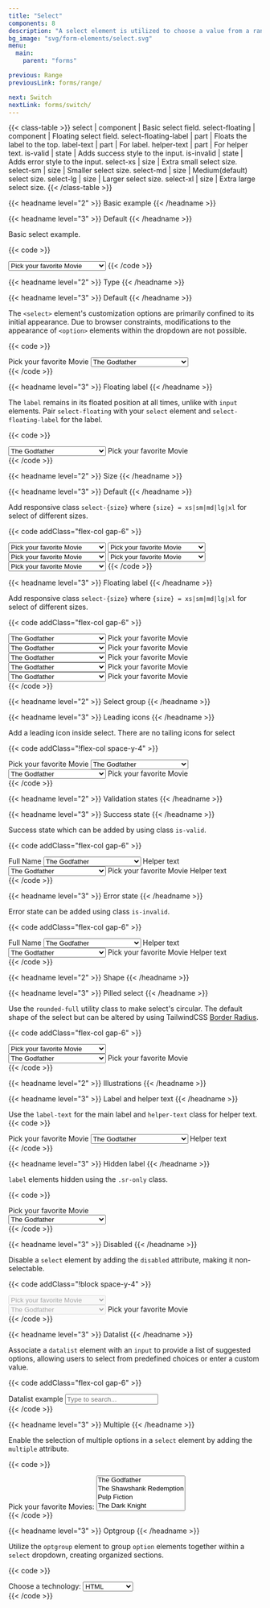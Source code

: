 ```yaml
---
title: "Select"
components: 8
description: "A select element is utilized to choose a value from a range of options."
bg_image: "svg/form-elements/select.svg"
menu:
  main:
    parent: "forms"

previous: Range
previousLink: forms/range/

next: Switch
nextLink: forms/switch/
---
```


<!-- Class table -->

{{< class-table >}}
select | component | Basic select field.
select-floating | component | Floating select field.
select-floating-label | part | Floats the label to the top.
label-text | part | For label.
helper-text | part | For helper text.
is-valid | state | Adds success style to the input.
is-invalid | state | Adds error style to the input.
select-xs | size | Extra small select size.
select-sm | size | Smaller select size.
select-md | size | Medium(default) select size.
select-lg | size | Larger select size.
select-xl | size | Extra large select size.
{{< /class-table >}}

<!-------------------- Basic example -------------------->

{{< headname level="2" >}} Basic example {{< /headname >}}

<!-- Default -->

{{< headname level="3" >}} Default {{< /headname >}}

Basic select example.

{{< code >}}

<select class="select max-w-sm appearance-none" aria-label="select">
  <option disabled selected>Pick your favorite Movie</option>
  <option>The Godfather</option>
  <option>The Shawshank Redemption</option>
  <option>Pulp Fiction</option>
  <option>The Dark Knight</option>
  <option>Schindler's List</option>
</select>
{{< /code >}}

<!-------------------- Type -------------------->

{{< headname level="2" >}} Type {{< /headname >}}

<!-- Default -->

{{< headname level="3" >}} Default {{< /headname >}}

The `<select>` element's customization options are primarily confined to its initial appearance. Due to browser constraints, modifications to the appearance of `<option>` elements within the dropdown are not possible.

{{< code >}}

<div class="w-96">
  <label class="label-text" for="favorite-simpson">Pick your favorite Movie</label>
  <select class="select" id="favorite-simpson">
    <option>The Godfather</option>
    <option>The Shawshank Redemption</option>
    <option>Pulp Fiction</option>
    <option>The Dark Knight</option>
    <option>Schindler's List</option>
  </select>
</div>
{{< /code >}}

<!-- Floating label -->

{{< headname level="3" >}} Floating label {{< /headname >}}

The `label` remains in its floated position at all times, unlike with `input` elements. Pair `select-floating` with your `select` element and `select-floating-label` for the label.

{{< code >}}

<div class="select-floating w-96">
  <select class="select" aria-label="Select floating label" id="selectFloating">
    <option>The Godfather</option>
    <option>The Shawshank Redemption</option>
    <option>Pulp Fiction</option>
    <option>The Dark Knight</option>
    <option>Schindler's List</option>
  </select>
  <label class="select-floating-label" for="selectFloating">Pick your favorite Movie</label>
</div>
{{< /code >}}

<!-------------------- Size -------------------->

{{< headname level="2" >}} Size {{< /headname >}}

<!-- Default -->

{{< headname level="3" >}} Default {{< /headname >}}

Add responsive class `select-{size}` where `{size} = xs|sm|md|lg|xl` for select of different sizes.

{{< code addClass="flex-col gap-6" >}}

<select class="select select-xs max-w-sm" aria-label="select">
  <option disabled selected>Pick your favorite Movie</option>
  <option>The Godfather</option>
  <option>The Shawshank Redemption</option>
  <option>Pulp Fiction</option>
  <option>The Dark Knight</option>
  <option>Schindler's List</option>
</select>

<select class="select select-sm max-w-sm" aria-label="select">
  <option disabled selected>Pick your favorite Movie</option>
  <option>The Godfather</option>
  <option>The Shawshank Redemption</option>
  <option>Pulp Fiction</option>
  <option>The Dark Knight</option>
  <option>Schindler's List</option>
</select>

<select class="select max-w-sm" aria-label="select">
  <option disabled selected>Pick your favorite Movie</option>
  <option>The Godfather</option>
  <option>The Shawshank Redemption</option>
  <option>Pulp Fiction</option>
  <option>The Dark Knight</option>
  <option>Schindler's List</option>
</select>

<select class="select select-lg max-w-sm" aria-label="select">
  <option disabled selected>Pick your favorite Movie</option>
  <option>The Godfather</option>
  <option>The Shawshank Redemption</option>
  <option>Pulp Fiction</option>
  <option>The Dark Knight</option>
  <option>Schindler's List</option>
</select>

<select class="select select-xl max-w-sm" aria-label="select">
  <option disabled selected>Pick your favorite Movie</option>
  <option>The Godfather</option>
  <option>The Shawshank Redemption</option>
  <option>Pulp Fiction</option>
  <option>The Dark Knight</option>
  <option>Schindler's List</option>
</select>
{{< /code >}}

<!-- Floating label -->

{{< headname level="3" >}} Floating label {{< /headname >}}

Add responsive class `select-{size}` where `{size} = xs|sm|md|lg|xl` for select of different sizes.

{{< code addClass="flex-col gap-6" >}}

<div class="select-floating max-w-sm">
  <select class="select select-xs" id="selectFloatingExtraSmall" aria-label="floating label">
    <option>The Godfather</option>
    <option>The Shawshank Redemption</option>
    <option>Pulp Fiction</option>
    <option>The Dark Knight</option>
    <option>Schindler's List</option>
  </select>
  <label class="select-floating-label" for="selectFloatingExtraSmall">Pick your favorite Movie</label>
</div>

<div class="select-floating max-w-sm">
  <select class="select select-sm" id="selectFloatingSmall" aria-label="floating label">
    <option>The Godfather</option>
    <option>The Shawshank Redemption</option>
    <option>Pulp Fiction</option>
    <option>The Dark Knight</option>
    <option>Schindler's List</option>
  </select>
  <label class="select-floating-label" for="selectFloatingSmall">Pick your favorite Movie</label>
</div>

<div class="select-floating max-w-sm">
  <select class="select" id="selectFloatingDefault" aria-label="floating label">
    <option>The Godfather</option>
    <option>The Shawshank Redemption</option>
    <option>Pulp Fiction</option>
    <option>The Dark Knight</option>
    <option>Schindler's List</option>
  </select>
  <label class="select-floating-label" for="selectFloatingDefault">Pick your favorite Movie</label>
</div>

<div class="select-floating max-w-sm">
  <select class="select select-lg" id="selectFloatingLarge" aria-label="floating label">
    <option>The Godfather</option>
    <option>The Shawshank Redemption</option>
    <option>Pulp Fiction</option>
    <option>The Dark Knight</option>
    <option>Schindler's List</option>
  </select>
  <label class="select-floating-label" for="selectFloatingLarge">Pick your favorite Movie</label>
</div>

<div class="select-floating max-w-sm">
  <select class="select select-xl" id="selectFloatingExtraLarge" aria-label="floating label">
    <option>The Godfather</option>
    <option>The Shawshank Redemption</option>
    <option>Pulp Fiction</option>
    <option>The Dark Knight</option>
    <option>Schindler's List</option>
  </select>
  <label class="select-floating-label" for="selectFloatingExtraLarge">Pick your favorite Movie</label>
</div>
{{< /code >}}

<!-------------------- Select group -------------------->
{{< headname level="2" >}} Select group {{< /headname >}}

<!-- Leading icons -->

{{< headname level="3" >}} Leading icons {{< /headname >}}

Add a leading icon inside select. There are no tailing icons for select

{{< code addClass="!flex-col space-y-4" >}}

<div class="w-96 select">
 <span class="icon-[tabler--movie] text-base-content/80 my-auto size-5 shrink-0"></span>
  <label class="sr-only" for="favorite-simpson">Pick your favorite Movie</label>
  <select id="favorite-simpson">
    <option>The Godfather</option>
    <option>The Shawshank Redemption</option>
    <option>Pulp Fiction</option>
    <option>The Dark Knight</option>
    <option>Schindler's List</option>
  </select>
</div>

<div class="select max-w-sm">
  <span class="icon-[tabler--movie] text-base-content/80 my-auto size-5 shrink-0"></span>
  <div class="select-floating">
    <select aria-label="Select floating label" id="selectFloating">
      <option>The Godfather</option>
      <option>The Shawshank Redemption</option>
      <option>Pulp Fiction</option>
      <option>The Dark Knight</option>
      <option>Schindler's List</option>
    </select>
    <label class="select-floating-label" for="selectFloating">Pick your favorite Movie</label>
  </div>
</div>
{{< /code >}}


<!-------------------- Validation states -------------------->

{{< headname level="2" >}} Validation states {{< /headname >}}

<!-- Success state -->

{{< headname level="3" >}} Success state {{< /headname >}}

Success state which can be added by using class `is-valid`.

{{< code addClass="flex-col gap-6" >}}

<div class="max-w-sm">
  <label class="label-text" for="selectStateSuccessDefault"> Full Name </label>
  <select class="select is-valid" id="selectStateSuccessDefault">
    <option>The Godfather</option>
    <option>The Shawshank Redemption</option>
    <option>Pulp Fiction</option>
    <option>The Dark Knight</option>
    <option>Schindler's List</option>
  </select>
  <span class="helper-text">Helper text</span>
</div>

<div class="select-floating max-w-sm">
  <select class="select is-valid " id="selectStateSuccessFloating">
    <option>The Godfather</option>
    <option>The Shawshank Redemption</option>
    <option>Pulp Fiction</option>
    <option>The Dark Knight</option>
    <option>Schindler's List</option>
  </select>
  <label class="select-floating-label" for="selectStateSuccessFloating">Pick your favorite Movie</label>
  <span class="helper-text">Helper text</span>
</div>
{{< /code >}}

<!-- Error state -->

{{< headname level="3" >}} Error state {{< /headname >}}

Error state can be added using class `is-invalid`.

{{< code addClass="flex-col gap-6" >}}

<div class="max-w-sm">
  <label class="label-text" for="selectStateErrorDefault"> Full Name </label>
  <select class="select is-invalid" id="selectStateErrorDefault">
    <option>The Godfather</option>
    <option>The Shawshank Redemption</option>
    <option>Pulp Fiction</option>
    <option>The Dark Knight</option>
    <option>Schindler's List</option>
  </select>
  <span class="helper-text">Helper text</span>
</div>

<div class="select-floating max-w-sm">
  <select class="select is-invalid" id="selectStateErrorFloating">
    <option>The Godfather</option>
    <option>The Shawshank Redemption</option>
    <option>Pulp Fiction</option>
    <option>The Dark Knight</option>
    <option>Schindler's List</option>
  </select>
  <label class="select-floating-label" for="selectStateErrorFloating">Pick your favorite Movie</label>
  <span class="helper-text ps-3">Helper text</span>
</div>
{{< /code >}}

<!-------------------- Shape -------------------->

{{< headname level="2" >}} Shape {{< /headname >}}

<!-- Pilled select -->

{{< headname level="3" >}} Pilled select {{< /headname >}}

Use the `rounded-full` utility class to make select's circular. The default shape of the select but can be altered by using TailwindCSS <a href="https://tailwindcss.com/docs/border-radius" target="_blank" class="link link-primary">Border Radius</a>.

{{< code addClass="flex-col gap-6" >}}

<select class="select max-w-sm rounded-full" aria-label="Pilled select">
  <option disabled selected>Pick your favorite Movie</option>
  <option>The Godfather</option>
  <option>The Shawshank Redemption</option>
  <option>Pulp Fiction</option>
  <option>The Dark Knight</option>
  <option>Schindler's List</option>
</select>

<div class="select-floating max-w-sm">
  <select class="select rounded-full" id="selectFloatingPilled" aria-label="Pilled select">
    <option>The Godfather</option>
    <option>The Shawshank Redemption</option>
    <option>Pulp Fiction</option>
    <option>The Dark Knight</option>
    <option>Schindler's List</option>
  </select>
  <label class="select-floating-label" for="selectFloatingPilled">Pick your favorite Movie</label>
</div>
{{< /code >}}

<!-------------------- Illustrations -------------------->

{{< headname level="2" >}} Illustrations {{< /headname >}}

<!-- Label and helper text. -->

{{< headname level="3" >}} Label and helper text {{< /headname >}}

Use the `label-text` for the main label and `helper-text` class for helper text.
{{< code >}}

<div class="w-96">
  <label class="label-text" for="selectHelperText"> Pick your favorite Movie </label>
  <select class="select" id="selectHelperText">
    <option>The Godfather</option>
    <option>The Shawshank Redemption</option>
    <option>Pulp Fiction</option>
    <option>The Dark Knight</option>
    <option>Schindler's List</option>
  </select>
  <span class="helper-text">Helper text</span>
</div>
{{< /code >}}

<!-- Hidden label -->

{{< headname level="3" >}} Hidden label {{< /headname >}}

`label` elements hidden using the `.sr-only` class.

{{< code >}}

<div class="w-96">
  <div class="label-text sr-only" for="selectHiddenLabel"> Pick your favorite Movie </div>
  <select class="select" id="selectHiddenLabel">
    <option>The Godfather</option>
    <option>The Shawshank Redemption</option>
    <option>Pulp Fiction</option>
    <option>The Dark Knight</option>
    <option>Schindler's List</option>
  </select>
</div>
{{< /code >}}

<!-- Disabled -->

{{< headname level="3" >}} Disabled {{< /headname >}}

Disable a `select` element by adding the `disabled` attribute, making it non-selectable.

{{< code addClass="!block space-y-4" >}}

<select class="select max-w-sm" aria-label="Disabled select" disabled>
  <option disabled selected>Pick your favorite Movie</option>
  <option>The Godfather</option>
  <option>The Shawshank Redemption</option>
  <option>Pulp Fiction</option>
  <option>The Dark Knight</option>
  <option>Schindler's List</option>
</select>

<div class="select-floating max-w-sm">
  <select class="select" id="selectDisabledFloating" aria-label="Disabled select" disabled>
    <option>The Godfather</option>
    <option>The Shawshank Redemption</option>
    <option>Pulp Fiction</option>
    <option>The Dark Knight</option>
    <option>Schindler's List</option>
  </select>
  <label class="select-floating-label" for="selectDisabledFloating">Pick your favorite Movie</label>
</div>
{{< /code >}}

<!-- Datalist -->

{{< headname level="3" >}} Datalist {{< /headname >}}

Associate a `datalist` element with an `input` to provide a list of suggested options, allowing users to select from predefined choices or enter a custom value.

{{< code  addClass="flex-col gap-6" >}}

<div class="flex flex-col max-w-sm">
  <label for="exampleDataList" class="label-text">Datalist example</label>
  <input class="input" list="datalistOptions" id="exampleDataList" placeholder="Type to search..." />
  <datalist id="datalistOptions">
    <option value="San Francisco"></option>
    <option value="New York"></option>
    <option value="Seattle"></option>
    <option value="Los Angeles"></option>
    <option value="Chicago"></option>
  </datalist>
</div>
{{< /code >}}

<!-- Multiple -->

{{< headname level="3" >}} Multiple {{< /headname >}}

Enable the selection of multiple options in a `select` element by adding the `multiple` attribute.

{{< code >}}

<div class="max-w-sm">
  <label class="label-text" for="fav-movies">Pick your favorite Movies:</label>
  <select multiple class="select h-auto" size="4" name="fav-movies" id="fav-movies">
    <option>The Godfather</option>
    <option>The Shawshank Redemption</option>
    <option>Pulp Fiction</option>
    <option>The Dark Knight</option>
    <option>Schindler's List</option>
  </select>
</div>
{{< /code >}}

<!-- Optgroup -->

{{< headname level="3" >}} Optgroup {{< /headname >}}

Utilize the `optgroup` element to group `option` elements together within a `select` dropdown, creating organized sections.

{{< code >}}

<div class="w-96">
  <label class="label-text" for="technologies">Choose a technology:</label>
  <select class="select" name="technologies" id="technologies">
    <optgroup label="Frontend Technologies">
      <option value="html">HTML</option>
      <option value="css">CSS</option>
      <option value="javascript">JavaScript</option>
    </optgroup>
    <optgroup label="Backend Technologies">
      <option value="nodejs">Node.js</option>
      <option value="python">Python</option>
      <option value="java">Java</option>
    </optgroup>
  </select>
</div>
{{< /code >}}
